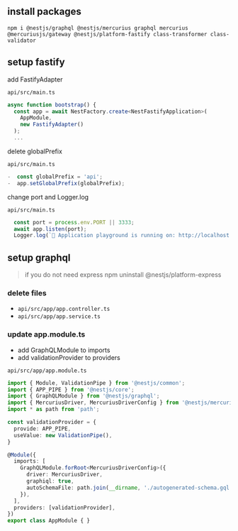 ## install packages

```shell
npm i @nestjs/graphql @nestjs/mercurius graphql mercurius @mercuriusjs/gateway @nestjs/platform-fastify class-transformer class-validator
```

## setup fastify

add FastifyAdapter

 `api/src/main.ts`

```ts
async function bootstrap() {
  const app = await NestFactory.create<NestFastifyApplication>(
    AppModule,
    new FastifyAdapter()
  );
  ...
```

delete globalPrefix

 `api/src/main.ts`

```ts
-  const globalPrefix = 'api';
-  app.setGlobalPrefix(globalPrefix);
```

change port and Logger.log  

 `api/src/main.ts`

```ts
  const port = process.env.PORT || 3333;
  await app.listen(port);
  Logger.log(`🚀 Application playground is running on: http://localhost:${port}/graphiql`);
```

## setup graphql

> if you do not need express 
> npm uninstall @nestjs/platform-express

### delete files  

* `api/src/app/app.controller.ts`
* `api/src/app/app.service.ts`

### update app.module.ts

* add GraphQLModule to imports
* add validationProvider to providers

 `api/src/app/app.module.ts`

```ts
import { Module, ValidationPipe } from '@nestjs/common';
import { APP_PIPE } from '@nestjs/core';
import { GraphQLModule } from '@nestjs/graphql';
import { MercuriusDriver, MercuriusDriverConfig } from '@nestjs/mercurius';
import * as path from 'path';

const validationProvider = {
  provide: APP_PIPE,
  useValue: new ValidationPipe(),
}

@Module({
  imports: [
    GraphQLModule.forRoot<MercuriusDriverConfig>({
      driver: MercuriusDriver,
      graphiql: true,
      autoSchemaFile: path.join(__dirname, './autogenerated-schema.gql'),
    }),
  ],
  providers: [validationProvider],
})
export class AppModule { }
```
